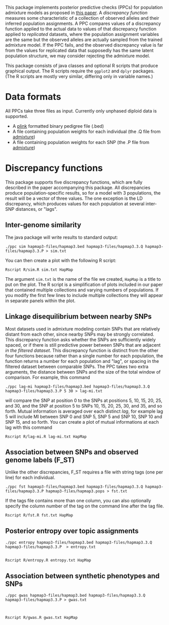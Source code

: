 This package implements posterior predictive checks (PPCs) for population admixture models as proposed in [this paper](http://arxiv.org/abs/1407.0050v1).
A *discrepancy function* measures some characteristic of a collection of observed alleles
and their inferred population assignments.
A PPC compares values of a discrepancy function applied to the actual data to values of that discrepancy function applied to *replicated* datasets, where the population assignment variables are the same but the observed alleles are actually sampled from the trained admixture model.
If the PPC fails, and the observed discrepancy value is far from the values for replicated data that supposedly has the same latent population structure, we may consider rejecting the admixture model.

This package consists of java classes and optional R scripts that produce graphical output. The R scripts require the `ggplot2` and `dplyr` packages. (The R scripts are mostly very similar, differing only in variable names.)

# Data formats

All PPCs take three files as input. Currently only unphased diploid data is supported.

* A [plink](http://pngu.mgh.harvard.edu/~purcell/plink/) formatted binary pedigree file (.bed)
* A file containing population weights for each individual (the .Q file from [admixture](https://www.genetics.ucla.edu/software/admixture/))
* A file containing population weights for each SNP (the .P file from [admixture](https://www.genetics.ucla.edu/software/admixture/))

# Discrepancy functions

This package supports five discrepancy functions, which are fully described in the paper accompanying this package.
All discrepancies produce population-specific results, so for a model with 3 populations, the result will be a vector of three values.
The one exception is the LD discrepancy, which produces values for each population at several inter-SNP distances, or "lags".

## Inter-genome similarity

The java package will write results to standard output:

    ./ppc sim hapmap3-files/hapmap3.bed hapmap3-files/hapmap3.3.Q hapmap3-files/hapmap3.3.P > sim.txt

You can then create a plot with the following R script:

    Rscript R/sim.R sim.txt HapMap

The argument `sim.txt` is the name of the file we created, `HapMap` is a title to put on the plot. The R script is a simplification of plots included in our paper that contained multiple collections and varying numbers of populations.
If you modify the first few lines to include multiple collections they will appear in separate panels within the plot.

## Linkage disequilibrium between nearby SNPs

Most datasets used in admixture modeling contain SNPs that are relatively distant from each other, since nearby SNPs may be strongly correlated. This discrepancy function asks whether the SNPs are sufficiently widely spaced, or if there is still predictive power between SNPs that are adjacent *in the filtered dataset*.
This discrepancy function is distinct from the other four functions because rather than a single number for each population, the function returns a number for each population and "lag", or spacing in the filtered dataset between comparable SNPs.
The PPC takes two extra arguments, the distance between SNPs and the size of the total window of comparison.
For example, this command

    ./ppc lag-mi hapmap3-files/hapmap3.bed hapmap3-files/hapmap3.3.Q hapmap3-files/hapmap3.3.P 5 30 > lag-mi.txt

will compare the SNP at position 0 to the SNPs at positions 5, 10, 15, 20, 25, and 30, and the SNP at position 5 to SNPs 10, 15, 20, 25, 30, and 35, and so forth.
Mutual information is averaged over each distinct *lag*, for example lag 5 will include MI between SNP 0 and SNP 5, SNP 5 and SNP 10, SNP 10 and SNP 15, and so forth.
You can create a plot of mutual informations at each lag with this command

    Rscript R/lag-mi.R lag-mi.txt HapMap

## Association between SNPs and observed genome labels (F_ST)

Unlike the other discrepancies, F_ST requires a file with string tags (one per line) for each individual. 

	./ppc fst hapmap3-files/hapmap3.bed hapmap3-files/hapmap3.3.Q hapmap3-files/hapmap3.3.P hapmap3-files/hapmap3.pops > fst.txt

If the tags file contains more than one column, you can also optionally specify the column number of the tag on the command line after the tag file.

    Rscript R/fst.R fst.txt HapMap


## Posterior entropy over topic assignments

    ./ppc entropy hapmap3-files/hapmap3.bed hapmap3-files/hapmap3.3.Q hapmap3-files/hapmap3.3.P  > entropy.txt


    Rscript R/entropy.R entropy.txt HapMap

## Association between synthetic phenotypes and SNPs

    ./ppc gwas hapmap3-files/hapmap3.bed hapmap3-files/hapmap3.3.Q hapmap3-files/hapmap3.3.P > gwas.txt



    Rscript R/gwas.R gwas.txt HapMap